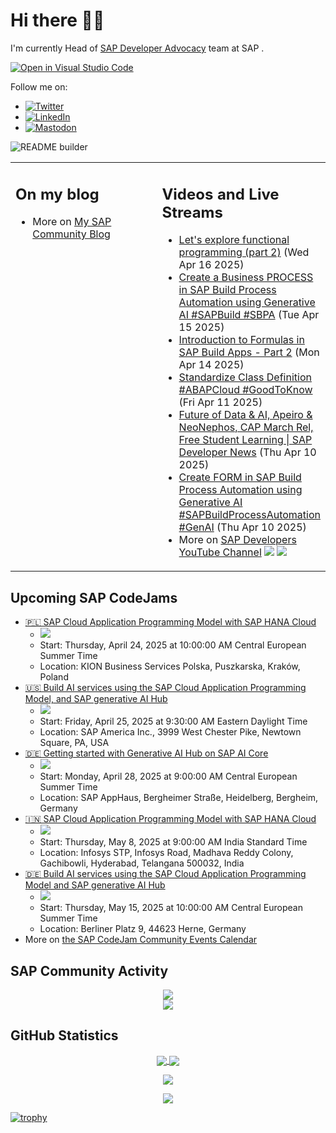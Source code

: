 
# Hi there 👋🏼

I'm currently Head of [SAP Developer Advocacy](https://developers.sap.com/developer-advocates.html) team at SAP .

[![Open in Visual Studio Code](https://img.shields.io/badge/Made%20for-VSCode-1f425f.svg)](https://github.dev/jung-thomas/jung-thomas)

Follow me on:
- <a href="https://twitter.com/thomas_jung"><img alt="Twitter" src="https://img.shields.io/badge/thomas_jung-%231DA1F2.svg?style=for-the-badge&logo=Twitter&logoColor=white"/></a>
- <a href="https://www.linkedin.com/in/thomasjungsap/"><img alt="LinkedIn" src="https://img.shields.io/badge/linkedin-%230077B5.svg?style=for-the-badge&logo=linkedin&logoColor=white"/></a>
- <a rel="me" href="https://mastodon.cloud/@thomas_jung"><img alt="Mastodon" src="https://img.shields.io/mastodon/follow/109262551990174478?domain=https%3A%2F%2Fmastodon.cloud%2F&style=social"/></a>

![README builder](https://github.com/jung-thomas/jung-thomas/workflows/README%20builder/badge.svg)

<table><tr><td valign="top" width="50%">
 
## On my blog
- More on [My SAP Community Blog](https://community.sap.com/t5/user/viewprofilepage/user-id/139)
</td>
  
<td valign="top" width="50%">
  
## Videos and Live Streams
- [Let's explore functional programming (part 2)](https://www.youtube.com/watch?v=4XLCRF1Cc9w) (Wed Apr 16 2025)
- [Create a Business PROCESS in SAP Build Process Automation using Generative AI #SAPBuild #SBPA](https://www.youtube.com/watch?v=j9CMArd3fjo) (Tue Apr 15 2025)
- [Introduction to Formulas in SAP Build Apps - Part 2](https://www.youtube.com/watch?v=39jN3gBHh8o) (Mon Apr 14 2025)
- [Standardize Class Definition #ABAPCloud #GoodToKnow](https://www.youtube.com/watch?v=V0EbfrKqkJM) (Fri Apr 11 2025)
- [Future of Data & AI, Apeiro & NeoNephos, CAP March Rel, Free Student Learning | SAP Developer News](https://www.youtube.com/watch?v=kUeEVoJMsqQ) (Thu Apr 10 2025)
- [Create FORM in SAP Build Process Automation using Generative AI #SAPBuildProcessAutomation #GenAI](https://www.youtube.com/watch?v=3YABWbaR7Eo) (Thu Apr 10 2025)
- More on [SAP Developers YouTube Channel](https://www.youtube.com/channel/UCNfmelKDrvRmjYwSi9yvrMg) ![](https://img.shields.io/youtube/channel/views/UCNfmelKDrvRmjYwSi9yvrMg) ![](https://img.shields.io/youtube/channel/subscribers/UCNfmelKDrvRmjYwSi9yvrMg)
</td></tr></table>

## Upcoming SAP CodeJams
- [🇵🇱 SAP Cloud Application Programming Model with SAP HANA Cloud](https://community.sap.com/t5/sap-codejam/sap-cloud-application-programming-model-with-sap-hana-cloud/ev-p/14035745)
  - <img src="https://community.sap.com/t5/image/serverpage/image-id/233852i62EDF8ABD38C2FCC/image-size/thumb?v=v2&px=150" />
  - Start: Thursday, April 24, 2025 at 10:00:00 AM Central European Summer Time
  - Location: KION Business Services Polska, Puszkarska, Kraków, Poland
- [🇺🇸 Build AI services using the SAP Cloud Application Programming Model, and SAP generative AI Hub](https://community.sap.com/t5/sap-codejam/build-ai-services-using-the-sap-cloud-application-programming-model-and-sap/ev-p/14068639)
  - <img src="https://community.sap.com/t5/image/serverpage/image-id/247736iBB82B364408159B8/image-size/thumb?v=v2&px=150" />
  - Start: Friday, April 25, 2025 at 9:30:00 AM Eastern Daylight Time
  - Location: SAP America Inc., 3999 West Chester Pike, Newtown Square, PA, USA
- [🇩🇪 Getting started with Generative AI Hub on SAP AI Core](https://community.sap.com/t5/sap-codejam/getting-started-with-generative-ai-hub-on-sap-ai-core/ev-p/14077893)
  - <img src="https://community.sap.com/t5/image/serverpage/image-id/251536i9AE4F48EEC4DE172/image-size/thumb?v=v2&px=150" />
  - Start: Monday, April 28, 2025 at 9:00:00 AM Central European Summer Time
  - Location: SAP AppHaus, Bergheimer Straße, Heidelberg, Bergheim, Germany
- [🇮🇳 SAP Cloud Application Programming Model with SAP HANA Cloud](https://community.sap.com/t5/sap-codejam/sap-cloud-application-programming-model-with-sap-hana-cloud/ev-p/14073383)
  - <img src="https://community.sap.com/t5/image/serverpage/image-id/249692i2E76B339D0EBE813/image-size/thumb?v=v2&px=150" />
  - Start: Thursday, May 8, 2025 at 9:00:00 AM India Standard Time
  - Location: Infosys STP, Infosys Road, Madhava Reddy Colony, Gachibowli, Hyderabad, Telangana 500032, India
- [🇩🇪 Build AI services using the SAP Cloud Application Programming Model and SAP generative AI Hub](https://community.sap.com/t5/sap-codejam/build-ai-services-using-the-sap-cloud-application-programming-model-and-sap/ev-p/14021560)
  - <img src="https://community.sap.com/t5/image/serverpage/image-id/227782i43DD2B800C6C30C3/image-size/thumb?v=v2&px=150" />
  - Start: Thursday, May 15, 2025 at 10:00:00 AM Central European Summer Time
  - Location: Berliner Platz 9, 44623 Herne, Germany
- More on [the SAP CodeJam Community Events Calendar](https://groups.community.sap.com/t5/sap-codejam/eb-p/codejam-events)

## SAP Community Activity
<p align = "center">
<a href="https://community.sap.com/t5/user/viewprofilepage/user-id/139">
  <img align="center" src="https://devrel-tools-prod-scn-badges-srv.cfapps.eu10.hana.ondemand.com/activity/139" />
</a>
</br>
<a href="https://community.sap.com/t5/user/viewprofilepage/user-id/139">
  <img align="center" src="https://devrel-tools-prod-scn-badges-srv.cfapps.eu10.hana.ondemand.com/showcaseBadges/139/1570/674/384/900/390" />
</a>
</p>

## GitHub Statistics
<p align = "center">
<a href="https://github.com/anuraghazra/github-readme-stats">
  <img align="center" src="https://github-readme-stats.vercel.app/api?username=jung-thomas&count_private=true&show_icons=true&theme=dark&line_height=27" />
</a>
<a href="https://github.com/anuraghazra/github-readme-stats">
  <img align="center" src="https://github-readme-stats.vercel.app/api/top-langs/?username=jung-thomas&show_icons=true&theme=dark" />
</a>
</p>

<p align = "center">
 <img  src="https://github-readme-streak-stats.herokuapp.com/?user=jung-thomas&show_icons=true&locale=en&layout=compact&theme=dark&line_height=0" />
</p> 

<p align = "center">
 <img src="https://activity-graph.herokuapp.com/graph?username=jung-thomas&theme=redical">
</p> 

[![trophy](https://github-profile-trophy.vercel.app/?username=jung-thomas&theme=onedark)](https://github.com/ryo-ma/github-profile-trophy)


